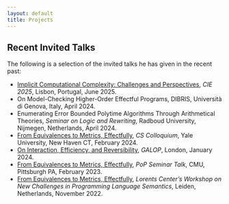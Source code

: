 ```yaml
---
layout: default
title: Projects
---
```


<h2 class="fat-bottom">Recent Invited Talks</h2>
<p>The following is a selection of the invited talks he has given in the recent past:
<ul>
<li> <a href="https://sites.google.com/view/cie2025-computabilityineurope/invited-speakers">Implicit Computational Complexity: Challenges and Perspectives</a>, <em>CIE 2025</em>, Lisbon, Portugal, June 2025.</li>
<li> On Model-Checking Higher-Order Effectful Programs, DIBRIS, Università di Genova, Italy, April 2024.</li>
<li> Enumerating Error Bounded Polytime Algorithms Through Arithmetical Theories, <em>Seminar on Logic and Rewriting</em>, Radboud University, Nijmegen, Netherlands, April 2024.</li>
<li> <a href="https://cpsc.yale.edu/event/cs-colloquium-ugo-dal-lago-university-bologna-italy">From Equivalences to Metrics, Effectfully</a>, <em>CS Colloquium</em>, Yale University, New Haven CT, February 2024.</li>
<li> <a href="https://popl24.sigplan.org/home/galop-2024">On Interaction, Efficiency, and Reversibility</a>, <em>GALOP</em>, London, January 2024.</li>
<li> <a href="https://www.cs.cmu.edu/~pop/seminar/2023-02-22-Dal%20Lago/">From Equivalences to Metrics, Effectfully</a>, <em>PoP Seminar Talk</em>, CMU, Pittsburgh PA, February 2023.</li>
<li> <a href="https://www.lorentzcenter.nl/new-challenges-in-programming-language-semantics.html">From Equivalences to Metrics, Effectfully</a>, <em>Lorents Center’s Workshop on
New Challenges in Programming Language Semantics</em>, Leiden, Netherlands, November 2022.</li>
</ul>


 